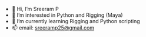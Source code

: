 - 👋 Hi, I’m Sreeram P 
- 👀 I’m interested in Python and Rigging (Maya)
- 🌱 I’m currently learning Rigging and Python scripting
- 📫 email: sreeramp25@gmail.com

<!---
its-syram/its-syram is a ✨ special ✨ repository because its `README.md` (this file) appears on your GitHub profile.
You can click the Preview link to take a look at your changes.
--->
